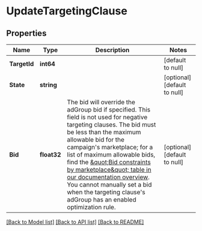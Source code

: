 # UpdateTargetingClause

## Properties
Name | Type | Description | Notes
------------ | ------------- | ------------- | -------------
**TargetId** | **int64** |  | [default to null]
**State** | **string** |  | [optional] [default to null]
**Bid** | **float32** | The bid will override the adGroup bid if specified. This field is not used for negative targeting clauses. The bid must be less than the maximum allowable bid for the campaign&#x27;s marketplace; for a list of maximum allowable bids, find the [\&quot;Bid constraints by marketplace\&quot; table in our documentation overview](https://advertising.amazon.com/API/docs/en-us/concepts/limits#bid-constraints-by-marketplace). You cannot manually set a bid when the targeting clause&#x27;s adGroup has an enabled optimization rule. | [optional] [default to null]

[[Back to Model list]](../README.md#documentation-for-models) [[Back to API list]](../README.md#documentation-for-api-endpoints) [[Back to README]](../README.md)

